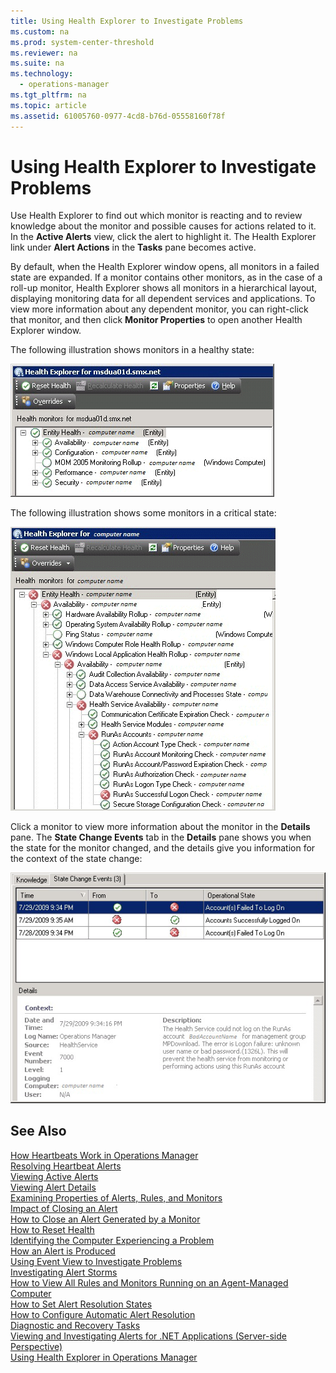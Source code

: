 ```yaml
---
title: Using Health Explorer to Investigate Problems
ms.custom: na
ms.prod: system-center-threshold
ms.reviewer: na
ms.suite: na
ms.technology: 
  - operations-manager
ms.tgt_pltfrm: na
ms.topic: article
ms.assetid: 61005760-0977-4cd8-b76d-05558160f78f
---
```

# Using Health Explorer to Investigate Problems
Use Health Explorer to find out which monitor is reacting and to review knowledge about the monitor and possible causes for actions related to it. In the **Active Alerts** view, click the alert to highlight it. The Health Explorer link under **Alert Actions** in the **Tasks** pane becomes active.  
  
By default, when the Health Explorer window opens, all monitors in a failed state are expanded. If a monitor contains other monitors, as in the case of a roll\-up monitor, Health Explorer shows all monitors in a hierarchical layout, displaying monitoring data for all dependent services and applications. To view more information about any dependent monitor, you can right\-click that monitor, and then click **Monitor Properties** to open another Health Explorer window.  
  
The following illustration shows monitors in a healthy state:  
  
![Health explorer showing healthy states](../../om/manage/media/HealthyMonitors.gif "HealthyMonitors")  
  
The following illustration shows some monitors in a critical state:  
  
![Critical monitors in Health Explorer](../../om/manage/media/CriticalMonitors.gif "CriticalMonitors")  
  
Click a monitor to view more information about the monitor in the **Details** pane. The **State Change Events** tab in the **Details** pane shows you when the state for the monitor changed, and the details give you information for the context of the state change:  
  
![Details on State Change Events tab](../../om/manage/media/StateChangeEvents.gif "StateChangeEvents")  
  
## See Also  
[How Heartbeats Work in Operations Manager](../../om/manage/How-Heartbeats-Work-in-Operations-Manager.md)  
[Resolving Heartbeat Alerts](../../om/manage/Resolving-Heartbeat-Alerts.md)  
[Viewing Active Alerts](../../om/manage/Viewing-Active-Alerts.md)  
[Viewing Alert Details](../../om/manage/Viewing-Alert-Details.md)  
[Examining Properties of Alerts, Rules, and Monitors](../../om/manage/Examining-Properties-of-Alerts--Rules--and-Monitors.md)  
[Impact of Closing an Alert](../../om/manage/Impact-of-Closing-an-Alert.md)  
[How to Close an Alert Generated by a Monitor](../../om/manage/How-to-Close-an-Alert-Generated-by-a-Monitor.md)  
[How to Reset Health](../../om/manage/How-to-Reset-Health.md)  
[Identifying the Computer Experiencing a Problem](../../om/manage/Identifying-the-Computer-Experiencing-a-Problem.md)  
[How an Alert is Produced](../../om/manage/How-an-Alert-is-Produced.md)  
[Using Event View to Investigate Problems](../../om/manage/Using-Event-View-to-Investigate-Problems.md)  
[Investigating Alert Storms](../../om/manage/Investigating-Alert-Storms.md)  
[How to View All Rules and Monitors Running on an Agent-Managed Computer](../../om/manage/How-to-View-All-Rules-and-Monitors-Running-on-an-Agent-Managed-Computer.md)  
[How to Set Alert Resolution States](../../om/manage/How-to-Set-Alert-Resolution-States.md)  
[How to Configure Automatic Alert Resolution](../../om/manage/How-to-Configure-Automatic-Alert-Resolution.md)  
[Diagnostic and Recovery Tasks](../../om/manage/Diagnostic-and-Recovery-Tasks.md)  
[Viewing and Investigating Alerts for .NET Applications &#40;Server-side Perspective&#41;](../../om/manage/Viewing-and-Investigating-Alerts-for-.NET-Applications--Server-side-Perspective-.md)  
[Using Health Explorer in Operations Manager](../../om/manage/Using-Health-Explorer-in-Operations-Manager.md)  
  
